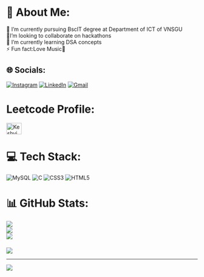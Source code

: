 # 💫 About Me:
🔭 I’m currently pursuing BscIT degree at Department of ICT of VNSGU<br>
👯I’m looking to collaborate on hackathons<br>
🌱 I’m currently learning DSA concepts<br>
⚡ Fun fact:Love Music🎵


## 🌐 Socials:
[![Instagram](https://img.shields.io/badge/Instagram-%23E4405F.svg?logo=Instagram&logoColor=white)](https://instagram.com/keshvi._.05) 
[![LinkedIn](https://img.shields.io/badge/LinkedIn-%230077B5.svg?logo=linkedin&logoColor=white)](https://linkedin.com/in/keshvi-kapadia) 
[![Gmail](https://img.shields.io/badge/-Gmail-c14438?style=flat&logo=Gmail&logoColor=white)](mailto:keshvi05072005@gmail.com)

# Leetcode Profile:
<a href="https://www.leetcode.com/Keshvi_575" target="blank"><img align="center" src="https://raw.githubusercontent.com/rahuldkjain/github-profile-readme-generator/master/src/images/icons/Social/leet-code.svg" alt="Keshvi_575" height="30" width="40" /></a>

# 💻 Tech Stack:
![MySQL](https://img.shields.io/badge/mysql-4479A1.svg?style=for-the-badge&logo=mysql&logoColor=white) 
![C](https://img.shields.io/badge/c-%2300599C.svg?style=for-the-badge&logo=c&logoColor=white)
![CSS3](https://img.shields.io/badge/css3-%231572B6.svg?style=for-the-badge&logo=css3&logoColor=white)
![HTML5](https://img.shields.io/badge/html5-%23E34F26.svg?style=for-the-badge&logo=html5&logoColor=white)
# 📊 GitHub Stats:
![](https://github-readme-stats.vercel.app/api?username=Keshvi123&theme=swift&hide_border=false&include_all_commits=false&count_private=true)<br/>
![](https://github-readme-streak-stats.herokuapp.com/?user=Keshvi123&theme=swift&hide_border=false)<br/>
![](https://github-readme-stats.vercel.app/api/top-langs/?username=Keshvi123&theme=swift&hide_border=false&include_all_commits=false&count_private=true&layout=compact)

### 
![](https://quotes-github-readme.vercel.app/api?type=horizontal&theme=radical)

---
[![](https://visitcount.itsvg.in/api?id=Keshvi123&icon=0&color=0)](https://visitcount.itsvg.in)

